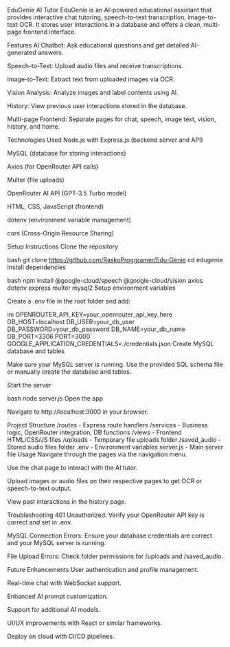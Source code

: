 EduGenie AI Tutor
EduGenie is an AI-powered educational assistant that provides interactive chat tutoring, speech-to-text transcription, image-to-text OCR. It stores user interactions in a database and offers a clean, multi-page frontend interface.

Features
AI Chatbot: Ask educational questions and get detailed AI-generated answers.

Speech-to-Text: Upload audio files and receive transcriptions.

Image-to-Text: Extract text from uploaded images via OCR.

Vision Analysis: Analyze images and label contents using AI.

History: View previous user interactions stored in the database.

Multi-page Frontend: Separate pages for chat, speech, image text, vision, history, and home.

Technologies Used
Node.js with Express.js (backend server and API)

MySQL (database for storing interactions)

Axios (for OpenRouter API calls)

Multer (file uploads)

OpenRouter AI API (GPT-3.5 Turbo model)

HTML, CSS, JavaScript (frontend)

dotenv (environment variable management)

cors (Cross-Origin Resource Sharing)

Setup Instructions
Clone the repository

bash
git clone https://github.com/RaskoProggramer/Edu-Genie
cd edugenie
Install dependencies

bash
npm install @google-cloud/speech @google-cloud/vision axios dotenv express multer mysql2
Setup environment variables

Create a .env file in the root folder and add:

ini
OPENROUTER_API_KEY=your_openrouter_api_key_here
DB_HOST=localhost
DB_USER=your_db_user
DB_PASSWORD=your_db_password
DB_NAME=your_db_name
DB_PORT=3306
PORT=3000
GOOGLE_APPLICATION_CREDENTIALS=./credentials.json
Create MySQL database and tables

Make sure your MySQL server is running. Use the provided SQL schema file or manually create the database and tables.

Start the server

bash
node server.js
Open the app

Navigate to http://localhost:3000 in your browser.

Project Structure
/routes        - Express route handlers
/services      - Business logic, OpenRouter integration, DB functions
/views         - Frontend HTML/CSS/JS files
/uploads       - Temporary file uploads folder
/saved_audio   - Stored audio files folder
.env          - Environment variables
server.js      - Main server file
Usage
Navigate through the pages via the navigation menu.

Use the chat page to interact with the AI tutor.

Upload images or audio files on their respective pages to get OCR or speech-to-text output.

View past interactions in the history page.

Troubleshooting
401 Unauthorized: Verify your OpenRouter API key is correct and set in .env.

MySQL Connection Errors: Ensure your database credentials are correct and your MySQL server is running.

File Upload Errors: Check folder permissions for /uploads and /saved_audio.

Future Enhancements
User authentication and profile management.

Real-time chat with WebSocket support.

Enhanced AI prompt customization.

Support for additional AI models.

UI/UX improvements with React or similar frameworks.

Deploy on cloud with CI/CD pipelines.

